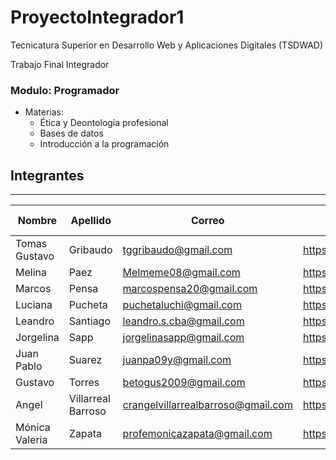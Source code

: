 # ProyectoIntegrador1
Tecnicatura Superior en Desarrollo Web y Aplicaciones Digitales (TSDWAD)

Trabajo Final Integrador

### Modulo: Programador
- Materias: 
    - Ética y Deontología profesional
    - Bases de datos
    - Introducción a la programación


## Integrantes 
---
| Nombre         | Apellido           | Correo                             | Github                           | Nomenclatura Ramas |
|----------------|--------------------|------------------------------------|----------------------------------|--------------------|
| Tomas Gustavo  | Gribaudo           | tggribaudo@gmail.com               | https://github.com/tomasgribaudo | TGG                |
| Melina         | Paez               | Melmeme08@gmail.com                | https://github.com/Melu08        | MAP                |
| Marcos         | Pensa              | marcospensa20@gmail.com            | https://github.com/marcospensa20 | MSP                |
| Luciana        | Pucheta            | puchetaluchi@gmail.com             | https://github.com/Luchipucheta  | LAP                |
| Leandro        | Santiago           | leandro.s.cba@gmail.com            | https://github.com/leandros1793  | LOS                |
| Jorgelina      | Sapp               | jorgelinasapp@gmail.com            | https://github.com/jorgelinasapp | JAS                |
| Juan Pablo     | Suarez             | juanpa09y@gmail.com                | https://github.com/JuanPSuarez   | JPS                |
| Gustavo        | Torres             | betogus2009@gmail.com              | https://github.com/betogus       | GOT                |
| Angel          | Villarreal Barroso | crangelvillarrealbarroso@gmail.com | https://github.com/Angelvill321  | AVB                |
| Mónica Valeria | Zapata             | profemonicazapata@gmail.com        | https://github.com/MonicaVZapata | MVZ                |